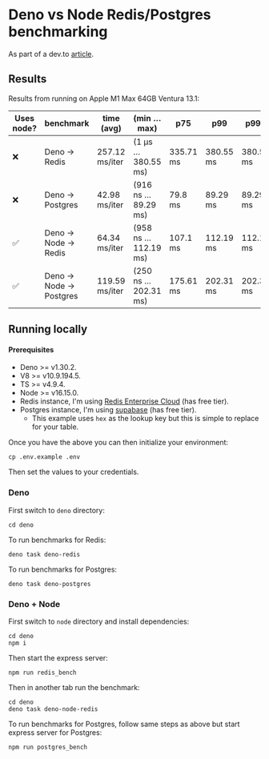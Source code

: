 # Deno vs Node Redis/Postgres benchmarking

As part of a dev.to [article](https://dev.to/bryce/why-deno-is-bad-for-caching-2l24-temp-slug-2805363).

## Results

Results from running on Apple M1 Max 64GB Ventura 13.1:

| Uses node? | benchmark | time (avg) | (min … max) | p75 | p99 | p995 |
| --- | --- | --- | --- | --- | --- | --- |
| ❌ | Deno -> Redis | 257.12 ms/iter | (1 µs … 380.55 ms) | 335.71 ms | 380.55 ms | 380.55 ms |
| ❌ | Deno -> Postgres | 42.98 ms/iter | (916 ns … 89.29 ms) | 79.8 ms | 89.29 ms | 89.29 ms |
| ✅ | Deno -> Node -> Redis | 64.34 ms/iter | (958 ns … 112.19 ms) | 107.1 ms | 112.19 ms | 112.19 ms |
| ✅ | Deno -> Node -> Postgres | 119.59 ms/iter | (250 ns … 202.31 ms) | 175.61 ms | 202.31 ms | 202.31 ms |

## Running locally

#### Prerequisites

 - Deno >= v1.30.2.
 - V8 >= v10.9.194.5.
 - TS >= v4.9.4.
 - Node >= v16.15.0.
 - Redis instance, I'm using [Redis Enterprise Cloud](https://redis.com/redis-enterprise-cloud/overview/) (has free tier).
 - Postgres instance, I'm using [supabase](https://supabase.com/) (has free tier).
   - This example uses `hex` as the lookup key but this is simple to replace for your table.

Once you have the above you can then initialize your environment:

```
cp .env.example .env
```

Then set the values to your credentials.

### Deno

First switch to `deno` directory:

```
cd deno
```

To run benchmarks for Redis:

```
deno task deno-redis
```

To run benchmarks for Postgres:

```
deno task deno-postgres
```

### Deno + Node

First switch to `node` directory and install dependencies:

```
cd deno
npm i
```

Then start the express server:

```
npm run redis_bench
```

Then in another tab run the benchmark:

```
cd deno
deno task deno-node-redis
```

To run benchmarks for Postgres, follow same steps as above but start express server for Postgres:

```
npm run postgres_bench
```